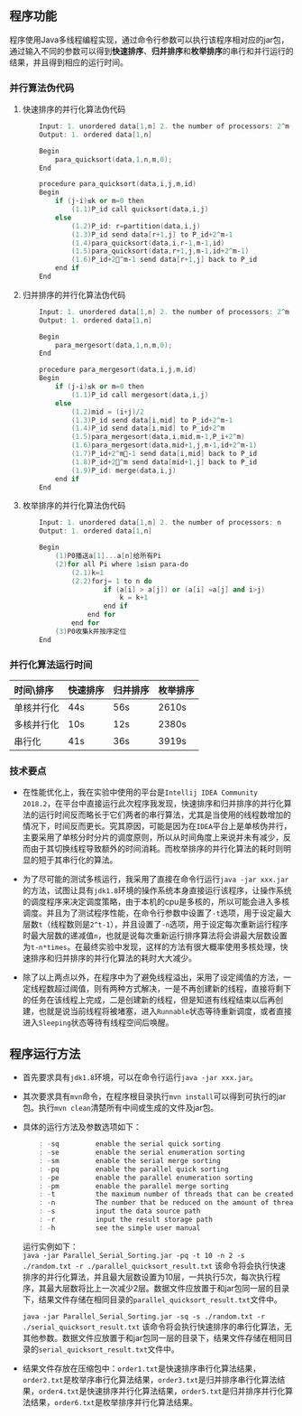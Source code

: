 ## 程序功能

程序使用Java多线程编程实现，通过命令行参数可以执行该程序相对应的jar包，通过输入不同的参数可以得到**快速排序**、**归并排序**和**枚举排序**的串行和并行运行的结果，并且得到相应的运行时间。

### 并行算法伪代码

1. 快速排序的并行化算法伪代码

    ```cpp
        Input: 1. unordered data[1,n] 2. the number of processors: 2^m
        Output: 1. ordered data[1,n]

        Begin
            para_quicksort(data,1,n,m,0);
        End

        procedure para_quicksort(data,i,j,m,id)
        Begin
            if (j‐i)≤k or m=0 then
                (1.1)P_id call quicksort(data,i,j)
            else
                (1.2)P_id: r=partition(data,i,j)
                (1.3)P_id send data[r+1,j] to P_id+2^m‐1
                (1.4)para_quicksort(data,i,r‐1,m‐1,id)
                (1.5)para_quicksort(data,r+1,j,m‐1,id+2^m‐1)
                (1.6)P_id+2􏰀^m‐1 send data[r+1,j] back to P_id
            end if
        End
    ```

2. 归并排序的并行化算法伪代码

    ```cpp
        Input: 1. unordered data[1,n] 2. the number of processors: 2^m
        Output: 1. ordered data[1,n]

        Begin
            para_mergesort(data,1,n,m,0);
        End

        procedure para_mergesort(data,i,j,m,id)
        Begin
            if (j‐i)≤k or m=0 then
                (1.1)P_id call mergesort(data,i,j)
            else
                (1.2)mid = (i+j)/2
                (1.3)P_id send data[i,mid] to P_id+2^m‐1
                (1.4)P_id send data[i,mid] to P_id+2^m
                (1.5)para_mergesort(data,i,mid,m‐1,P_i+2^m)
                (1.6)para_mergesort(data,mid+1,j,m‐1,id+2^m‐1)
                (1.7)P_id+2^m􏰀‐1 send data[i,mid] back to P_id
                (1.8)P_id+2􏰀^m send data[mid+1,j] back to P_id
                (1.9)P_id: merge(data,i,j)
            end if
        End
    ```

3. 枚举排序的并行化算法伪代码

    ```cpp
        Input: 1. unordered data[1,n] 2. the number of processors: n
        Output: 1. ordered data[1,n]

        Begin
            (1)P0播送a[1]...a[n]给所有Pi 
            (2)for all Pi where 1≤i≤n para‐do 
                (2.1)k=1
                (2.2)forj= 1 to n do
                        if (a[i] > a[j]) or (a[i] =a[j] and i>j)
                            k = k+1
                        end if
                    end for
                end for
            (3)P0收集k并按序定位
        End
    ```

### 并行化算法运行时间

<center>

| 时间\排序 | 快速排序 | 归并排序  | 枚举排序 |
| :---- | :------------ | :-------------- | :-----|
| 单核并行化 | 44s      | 56s | 2610s |
| 多核并行化 | 10s      | 12s | 2380s |
| 串行化 | 41s      | 36s        |   3919s |

</center>

### 技术要点

- 在性能优化上，我在实验中使用的平台是``Intellij IDEA Community 2018.2``，在平台中直接运行此次程序我发现，快速排序和归并排序的并行化算法的运行时间反而略长于它们两者的串行算法，尤其是当使用的线程数增加的情况下，时间反而更长。究其原因，可能是因为在``IDEA``平台上是单核伪并行，主要采用了单核分时分片的调度原则，所以从时间角度上来说并未有减少，反而由于其切换线程导致额外的时间消耗。而枚举排序的并行化算法的耗时则明显的短于其串行化的算法。

- 为了尽可能的测试多核运行，我采用了直接在命令行运行``java -jar xxx.jar``的方法，试图让具有``jdk1.8``环境的操作系统本身直接运行该程序，让操作系统的调度程序来决定调度策略，由于本机的cpu是多核的，所以可能会进入多核调度。并且为了测试程序性能，在命令行参数中设置了``-t``选项，用于设定最大层数``t``（线程数则是``2^t-1``），并且设置了``-n``选项，用于设定每次重新运行程序时最大层数的递减值``n``，也就是说每次重新运行排序算法将会讲最大层数设置为``t-n*times``。在最终实验中发现，这样的方法有很大概率使用多核处理，快速排序和归并排序的并行化算法的耗时大大减少。

- 除了以上两点以外，在程序中为了避免线程溢出，采用了设定阈值的方法，一定线程数超过阈值，则有两种方式解决，一是不再创建新的线程，直接将剩下的任务在该线程上完成，二是创建新的线程，但是知道有线程结束以后再创建，也就是说当前线程将被堵塞，进入``Runnable``状态等待重新调度，或者直接进入``Sleeping``状态等待有线程空间后唤醒。

## 程序运行方法

- 首先要求具有``jdk1.8``环境，可以在命令行运行``java -jar xxx.jar``。

- 其次要求具有``mvn``命令，在程序根目录执行``mvn install``可以得到可执行的jar包。执行``mvn clean``清楚所有中间或生成的文件及jar包。

- 具体的运行方法及参数选项如下：

    ```cpp
        : -sq         enable the serial quick sorting
        : -se         enable the serial enumeration sorting
        : -sm         enable the serial merge sorting
        : -pq         enable the parallel quick sorting
        : -pe         enable the parallel enumeration sorting
        : -pm         enable the parallel merge sorting
        : -t          the maximum number of threads that can be created
        : -n          The number that be reduced on the amount of threads every time
        : -s          input the data source path
        : -r          input the result storage path
        : -h          see the simple user manual
    ```
    
    运行实例如下：  
    ``java -jar Parallel_Serial_Sorting.jar -pq -t 10 -n 2 -s ./random.txt -r ./parallel_quicksort_result.txt`` 该命令将会执行快速排序的并行化算法，并且最大层数设置为10层，一共执行5次，每次执行程序，其最大层数将比上一次减少2层。数据文件应放置于和jar包同一层的目录下，结果文件存储在相同目录的``parallel_quicksort_result.txt``文件中。  

    ``java -jar Parallel_Serial_Sorting.jar -sq -s ./random.txt -r ./serial_quicksort_result.txt`` 该命令将会执行快速排序的串行化算法，无其他参数。数据文件应放置于和jar包同一层的目录下，结果文件存储在相同目录的``serial_quicksort_result.txt``文件中。

- 结果文件存放在压缩包中：``order1.txt``是快速排序串行化算法结果，``order2.txt``是枚举序串行化算法结果，``order3.txt``是归并排序串行化算法结果，``order4.txt``是快速排序并行化算法结果，``order5.txt``是归并排序并行化算法结果，``order6.txt``是枚举排序并行化算法结果。